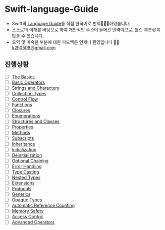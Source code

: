 # Swift-language-Guide
* Swift의 [Language Guide](https://docs.swift.org/swift-book/LanguageGuide/TheBasics.html)를 직접 한국어로 번역🧑🏻‍💻하였습니다.
* 스스로의 이해를 바탕으로 하여 개인적인 주관이 들어간 번역이므로, 틀린 부분😫이 많을 수 있습니다.
* 오역 및 미숙한 부분에 대한 피드백은 언제나 환영입니다 🖐🏼
  k2h0508@gmail.com

## 진행상황
- [ ] [The Basics](https://github.com/KangKyung/Apple-Guideline-kor/tree/main/Swift%20language%20Guide/)
- [ ] [Basic Operators](https://github.com/KangKyung/Apple-Guideline-kor/tree/main/Swift%20language%20Guide/)
- [ ] [Strings and Characters](https://github.com/KangKyung/Apple-Guideline-kor/tree/main/Swift%20language%20Guide/)
- [ ] [Collection Types](https://github.com/KangKyung/Apple-Guideline-kor/tree/main/Swift%20language%20Guide/)
- [ ] [Control Flow](https://github.com/KangKyung/Apple-Guideline-kor/tree/main/Swift%20language%20Guide/)
- [ ] [Functions](https://github.com/KangKyung/Apple-Guideline-kor/tree/main/Swift%20language%20Guide/)
- [ ] [Closures](https://github.com/KangKyung/Apple-Guideline-kor/tree/main/Swift%20language%20Guide/)
- [ ] [Enumerations](https://github.com/KangKyung/Apple-Guideline-kor/tree/main/Swift%20language%20Guide/)
- [ ] [Structures and Classes](https://github.com/KangKyung/Apple-Guideline-kor/tree/main/Swift%20language%20Guide/)
- [ ] [Properties](https://github.com/KangKyung/Apple-Guideline-kor/tree/main/Swift%20language%20Guide/)
- [ ] [Methods](https://github.com/KangKyung/Apple-Guideline-kor/tree/main/Swift%20language%20Guide/)
- [ ] [Subscripts](https://github.com/KangKyung/Apple-Guideline-kor/tree/main/Swift%20language%20Guide/)
- [ ] [Inheritance](https://github.com/KangKyung/Apple-Guideline-kor/tree/main/Swift%20language%20Guide/)
- [ ] [Initialization](https://github.com/KangKyung/Apple-Guideline-kor/tree/main/Swift%20language%20Guide/)
- [ ] [Deinitialization](https://github.com/KangKyung/Apple-Guideline-kor/tree/main/Swift%20language%20Guide/)
- [ ] [Optional Chaining](https://github.com/KangKyung/Apple-Guideline-kor/tree/main/Swift%20language%20Guide/)
- [ ] [Error Handling](https://github.com/KangKyung/Apple-Guideline-kor/tree/main/Swift%20language%20Guide/)
- [ ] [Type Casting](https://github.com/KangKyung/Apple-Guideline-kor/tree/main/Swift%20language%20Guide/)
- [ ] [Nested Types](https://github.com/KangKyung/Apple-Guideline-kor/tree/main/Swift%20language%20Guide/)
- [ ] [Extensions](https://github.com/KangKyung/Apple-Guideline-kor/tree/main/Swift%20language%20Guide/)
- [ ] [Protocols](https://github.com/KangKyung/Apple-Guideline-kor/tree/main/Swift%20language%20Guide/)
- [ ] [Generics](https://github.com/KangKyung/Apple-Guideline-kor/tree/main/Swift%20language%20Guide/)
- [ ] [Opaque Types](https://github.com/KangKyung/Apple-Guideline-kor/tree/main/Swift%20language%20Guide/)
- [ ] [Automatic Reference Counting](https://github.com/KangKyung/Apple-Guideline-kor/tree/main/Swift%20language%20Guide/)
- [ ] [Memory Safety](https://github.com/KangKyung/Apple-Guideline-kor/tree/main/Swift%20language%20Guide/)
- [ ] [Access Control](https://github.com/KangKyung/Apple-Guideline-kor/tree/main/Swift%20language%20Guide/)
- [ ] [Advanced Operators](https://github.com/KangKyung/Apple-Guideline-kor/tree/main/Swift%20language%20Guide/)
